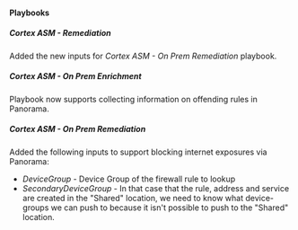 
#### Playbooks

##### Cortex ASM - Remediation

Added the new inputs for *Cortex ASM - On Prem Remediation* playbook.

##### Cortex ASM - On Prem Enrichment

Playbook now supports collecting information on offending rules in Panorama.

##### Cortex ASM - On Prem Remediation

Added the following inputs to support blocking internet exposures via Panorama:
 - *DeviceGroup* - Device Group of the firewall rule to lookup
 - *SecondaryDeviceGroup* - In that case that the rule, address and service are created in the "Shared" location, we need to know what device-groups we can push to because it isn't possible to push to the "Shared" location.
